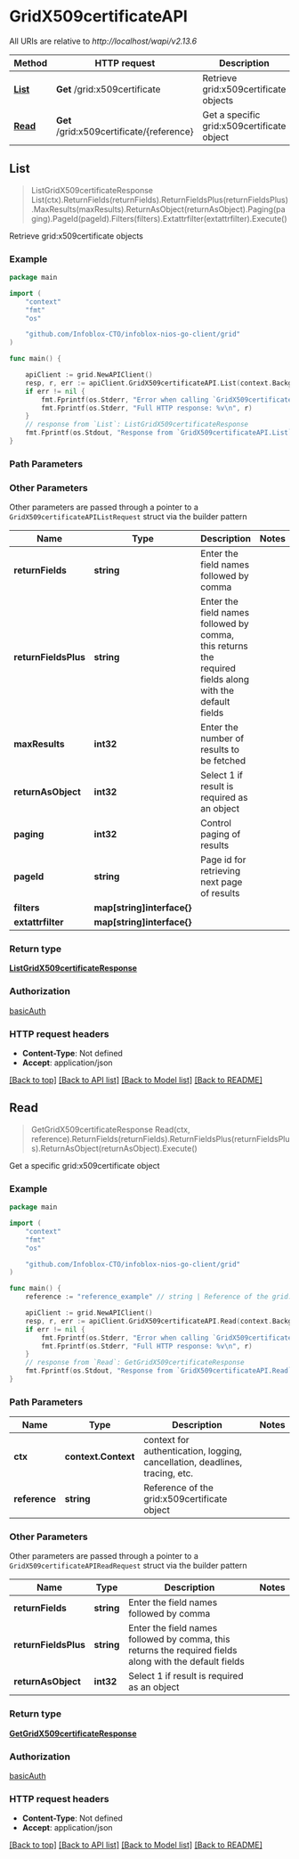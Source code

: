 # GridX509certificateAPI

All URIs are relative to *http://localhost/wapi/v2.13.6*

Method | HTTP request | Description
------------- | ------------- | -------------
[**List**](GridX509certificateAPI.md#List) | **Get** /grid:x509certificate | Retrieve grid:x509certificate objects
[**Read**](GridX509certificateAPI.md#Read) | **Get** /grid:x509certificate/{reference} | Get a specific grid:x509certificate object



## List

> ListGridX509certificateResponse List(ctx).ReturnFields(returnFields).ReturnFieldsPlus(returnFieldsPlus).MaxResults(maxResults).ReturnAsObject(returnAsObject).Paging(paging).PageId(pageId).Filters(filters).Extattrfilter(extattrfilter).Execute()

Retrieve grid:x509certificate objects



### Example

```go
package main

import (
	"context"
	"fmt"
	"os"

	"github.com/Infoblox-CTO/infoblox-nios-go-client/grid"
)

func main() {

	apiClient := grid.NewAPIClient()
	resp, r, err := apiClient.GridX509certificateAPI.List(context.Background()).Execute()
	if err != nil {
		fmt.Fprintf(os.Stderr, "Error when calling `GridX509certificateAPI.List``: %v\n", err)
		fmt.Fprintf(os.Stderr, "Full HTTP response: %v\n", r)
	}
	// response from `List`: ListGridX509certificateResponse
	fmt.Fprintf(os.Stdout, "Response from `GridX509certificateAPI.List`: %v\n", resp)
}
```

### Path Parameters



### Other Parameters

Other parameters are passed through a pointer to a `GridX509certificateAPIListRequest` struct via the builder pattern


Name | Type | Description  | Notes
------------- | ------------- | ------------- | -------------
**returnFields** | **string** | Enter the field names followed by comma | 
**returnFieldsPlus** | **string** | Enter the field names followed by comma, this returns the required fields along with the default fields | 
**maxResults** | **int32** | Enter the number of results to be fetched | 
**returnAsObject** | **int32** | Select 1 if result is required as an object | 
**paging** | **int32** | Control paging of results | 
**pageId** | **string** | Page id for retrieving next page of results | 
**filters** | **map[string]interface{}** |  | 
**extattrfilter** | **map[string]interface{}** |  | 

### Return type

[**ListGridX509certificateResponse**](ListGridX509certificateResponse.md)

### Authorization

[basicAuth](../README.md#basicAuth)

### HTTP request headers

- **Content-Type**: Not defined
- **Accept**: application/json

[[Back to top]](#) [[Back to API list]](../README.md#documentation-for-api-endpoints)
[[Back to Model list]](../README.md#documentation-for-models)
[[Back to README]](../README.md)


## Read

> GetGridX509certificateResponse Read(ctx, reference).ReturnFields(returnFields).ReturnFieldsPlus(returnFieldsPlus).ReturnAsObject(returnAsObject).Execute()

Get a specific grid:x509certificate object



### Example

```go
package main

import (
	"context"
	"fmt"
	"os"

	"github.com/Infoblox-CTO/infoblox-nios-go-client/grid"
)

func main() {
	reference := "reference_example" // string | Reference of the grid:x509certificate object

	apiClient := grid.NewAPIClient()
	resp, r, err := apiClient.GridX509certificateAPI.Read(context.Background(), reference).Execute()
	if err != nil {
		fmt.Fprintf(os.Stderr, "Error when calling `GridX509certificateAPI.Read``: %v\n", err)
		fmt.Fprintf(os.Stderr, "Full HTTP response: %v\n", r)
	}
	// response from `Read`: GetGridX509certificateResponse
	fmt.Fprintf(os.Stdout, "Response from `GridX509certificateAPI.Read`: %v\n", resp)
}
```

### Path Parameters


Name | Type | Description  | Notes
------------- | ------------- | ------------- | -------------
**ctx** | **context.Context** | context for authentication, logging, cancellation, deadlines, tracing, etc.
**reference** | **string** | Reference of the grid:x509certificate object | 

### Other Parameters

Other parameters are passed through a pointer to a `GridX509certificateAPIReadRequest` struct via the builder pattern


Name | Type | Description  | Notes
------------- | ------------- | ------------- | -------------
**returnFields** | **string** | Enter the field names followed by comma | 
**returnFieldsPlus** | **string** | Enter the field names followed by comma, this returns the required fields along with the default fields | 
**returnAsObject** | **int32** | Select 1 if result is required as an object | 

### Return type

[**GetGridX509certificateResponse**](GetGridX509certificateResponse.md)

### Authorization

[basicAuth](../README.md#basicAuth)

### HTTP request headers

- **Content-Type**: Not defined
- **Accept**: application/json

[[Back to top]](#) [[Back to API list]](../README.md#documentation-for-api-endpoints)
[[Back to Model list]](../README.md#documentation-for-models)
[[Back to README]](../README.md)

